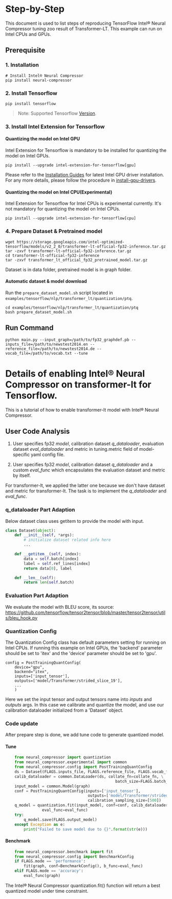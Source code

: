 Step-by-Step
============

This document is used to list steps of reproducing TensorFlow Intel® Neural Compressor tuning zoo result of Transformer-LT. This example can run on Intel CPUs and GPUs.

## Prerequisite

### 1. Installation
```shell
# Install Intel® Neural Compressor
pip install neural-compressor
```

### 2. Install Tensorflow
```shell
pip install tensorflow
```
> Note: Supported Tensorflow [Version](../../../../../../README.md#supported-frameworks).

### 3. Install Intel Extension for Tensorflow

#### Quantizing the model on Intel GPU
Intel Extension for Tensorflow is mandatory to be installed for quantizing the model on Intel GPUs.

```shell
pip install --upgrade intel-extension-for-tensorflow[gpu]
```
Please refer to the [Installation Guides](https://dgpu-docs.intel.com/installation-guides/ubuntu/ubuntu-focal-dc.html) for latest Intel GPU driver installation.
For any more details, please follow the procedure in [install-gpu-drivers](https://github.com/intel-innersource/frameworks.ai.infrastructure.intel-extension-for-tensorflow.intel-extension-for-tensorflow/blob/master/docs/install/install_for_gpu.md#install-gpu-drivers).

#### Quantizing the model on Intel CPU(Experimental)
Intel Extension for Tensorflow for Intel CPUs is experimental currently. It's not mandatory for quantizing the model on Intel CPUs.

```shell
pip install --upgrade intel-extension-for-tensorflow[cpu]
```

### 4. Prepare Dataset & Pretrained model

```shell
wget https://storage.googleapis.com/intel-optimized-tensorflow/models/v2_2_0/transformer-lt-official-fp32-inference.tar.gz
tar -zxvf transformer-lt-official-fp32-inference.tar.gz
cd transformer-lt-official-fp32-inference
tar -zxvf transformer_lt_official_fp32_pretrained_model.tar.gz
```

Dataset is in data folder, pretrained model is in graph folder.

#### Automatic dataset & model download
Run the `prepare_dataset_model.sh` script located in `examples/tensorflow/nlp/transformer_lt/quantization/ptq`.

```shell
cd examples/tensorflow/nlp/transformer_lt/quantization/ptq
bash prepare_dataset_model.sh
```

## Run Command

```shell
python main.py --input_graph=/path/to/fp32_graphdef.pb --inputs_file=/path/to/newstest2014.en --reference_file=/path/to/newstest2014.de --vocab_file=/path/to/vocab.txt --tune
```

Details of enabling Intel® Neural Compressor on transformer-lt for Tensorflow.
=========================

This is a tutorial of how to enable transformer-lt model with Intel® Neural Compressor.
## User Code Analysis
1. User specifies fp32 *model*, calibration dataset *q_dataloader*, evaluation dataset *eval_dataloader* and metric in tuning.metric field of model-specific yaml config file.

2. User specifies fp32 *model*, calibration dataset *q_dataloader* and a custom *eval_func* which encapsulates the evaluation dataset and metric by itself.

For transformer-lt, we applied the latter one because we don't have dataset and metric for transformer-lt. The task is to implement the *q_dataloader* and *eval_func*.


### q_dataloader Part Adaption
Below dataset class uses getitem to provide the model with input.

```python
class Dataset(object):
	def __init__(self, *args):
		# initialize dataset related info here
		...

	def __getitem__(self, index):
		data = self.batch[index]
		label = self.ref_lines[index]
		return data[0], label

	def __len__(self):
		return len(self.batch)
```

### Evaluation Part Adaption
We evaluate the model with BLEU score, its source: https://github.com/tensorflow/tensor2tensor/blob/master/tensor2tensor/utils/bleu_hook.py

### Quantization Config
The Quantization Config class has default parameters setting for running on Intel CPUs. If running this example on Intel GPUs, the 'backend' parameter should be set to 'itex' and the 'device' parameter should be set to 'gpu'.

```
config = PostTrainingQuantConfig(
    device="gpu",
    backend="itex",
	inputs=['input_tensor'],
    outputs=['model/Transformer/strided_slice_19'],
    ...
    )
```

Here we set the input tensor and output tensors name into *inputs* and *outputs* args.
In this case we calibrate and quantize the model, and use our calibration dataloader initialized from a 'Dataset' object.

### Code update
After prepare step is done, we add tune code to generate quantized model.

#### Tune
```python
	from neural_compressor import quantization
	from neural_compressor.experimental import common
	from neural_compressor.config import PostTrainingQuantConfig
	ds = Dataset(FLAGS.inputs_file, FLAGS.reference_file, FLAGS.vocab_file)
	calib_dataloader = common.DataLoader(ds, collate_fn=collate_fn, \
												batch_size=FLAGS.batch_size)
	input_model = common.Model(graph)										
	conf = PostTrainingQuantConfig(inputs=['input_tensor'],
									outputs=['model/Transformer/strided_slice_19'],
									calibration_sampling_size=[500])       
	q_model = quantization.fit(input_model, conf=conf, calib_dataloader=calib_dataloader,
				eval_func=eval_func)
	try:
		q_model.save(FLAGS.output_model)
	except Exception as e:
		print("Failed to save model due to {}".format(str(e)))
```
#### Benchmark
```python
	from neural_compressor.benchmark import fit
	from neural_compressor.config import BenchmarkConfig
	if FLAGS.mode == 'performance':
		fit(graph, conf=BenchmarkConfig(), b_func=eval_func)
	elif FLAGS.mode == 'accuracy':
		eval_func(graph)
```
The Intel® Neural Compressor quantization.fit() function will return a best quantized model under time constraint.
